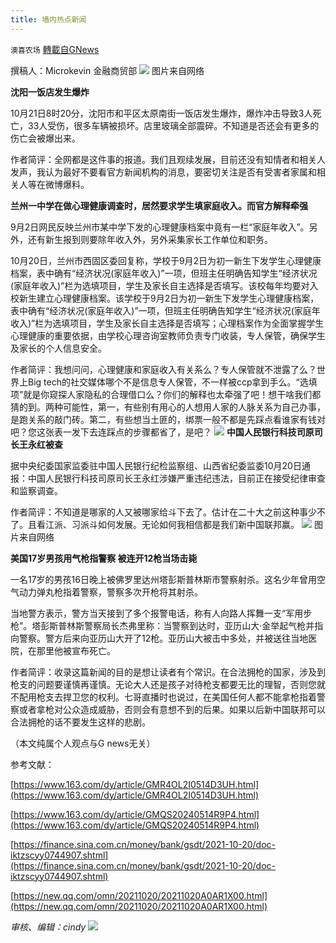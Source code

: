 ```yaml
---
title: 墙内热点新闻
---
```

`澳喜农场` [轉載自GNews](https://gnews.org/zh-hans/1607831/)

撰稿人：Microkevin   金融商贸部
![](https://assets.gnews.org/wp-content/uploads/2021/10/image-401.png)
图片来自网络

**沈阳一饭店发生爆炸**

10月21日8时20分，沈阳市和平区太原南街一饭店发生爆炸，爆炸冲击导致3人死亡，33人受伤，很多车辆被损坏。店里玻璃全部震碎。不知道是否还会有更多的伤亡会被爆出来。

作者简评：全网都是这件事的报道。我们且观续发展，目前还没有知情者和相关人发声，我认为最好不要看官方新闻机构的消息，要密切关注是否有受害者家属和相关人等在微博爆料。

**兰州一中学在做心理健康调查时，居然要求学生填家庭收入。而官方解释牵强**

9月2日网民反映兰州市某中学下发的心理健康档案中竟有一栏“家庭年收入”。另外，还有新生报到则要除年收入外，另外采集家长工作单位和职务。

10月20日，兰州市西固区委回复称，学校于9月2日为初一新生下发学生心理健康档案，表中确有“经济状况(家庭年收入)”一项，但班主任明确告知学生“经济状况(家庭年收入)”栏为选填项目，学生及家长自主选择是否填写。该校每年均要对入校新生建立心理健康档案。该学校于9月2日为初一新生下发学生心理健康档案，表中确有“经济状况(家庭年收入)”一项，但班主任明确告知学生“经济状况(家庭年收入)”栏为选填项目，学生及家长自主选择是否填写；心理档案作为全面掌握学生心理健康的重要依据，由学校心理咨询室教师负责专门收装，专人保管，确保学生及家长的个人信息安全。

作者简评：我想问问，心理健康和家庭收入有关系么？专人保管就不泄露了么？世界上Big tech的社交媒体哪个不是信息专人保管，不一样被ccp拿到手么。“选填项”就是你窥探人家隐私的合理借口么？你们的解释也太牵强了吧！想干啥我们都猜的到。两种可能性，第一，有些别有用心的人想用人家的人脉关系为自己办事，是跑关系的敲门砖。第二，有些想当土匪的，绑票一般不都是先踩点看谁家有钱对吧？您这张表一发下去连踩点的步骤都省了，是吧？
![](https://assets.gnews.org/wp-content/uploads/2021/10/image-402.png)
**中国人民银行科技司原司长王永红被查**

据中央纪委国家监委驻中国人民银行纪检监察组、山西省纪委监委10月20日通报：中国人民银行科技司原司长王永红涉嫌严重违纪违法，目前正在接受纪律审查和监察调查。

作者简评：不知道是哪家的人又被哪家给斗下去了。估计在二十大之前这种事少不了。且看江派、习派斗如何发展。无论如何我相信都是我们新中国联邦赢。
![](https://assets.gnews.org/wp-content/uploads/2021/10/image-403.png)
图片来自网络

**美国17岁男孩用气枪指警察 被连开12枪当场击毙**

一名17岁的男孩16日晚上被佛罗里达州塔彭斯普林斯市警察射杀。这名少年曾用空气动力弹丸枪指着警察，警察多次开枪将其射杀。

当地警方表示，警方当天接到了多个报警电话，称有人向路人挥舞一支“军用步枪”。塔彭斯普林斯警察局长杰弗里称：当警察到达时，亚历山大·金举起气枪并指向警察。警方后来向亚历山大开了12枪。亚历山大被击中多处，并被送往当地医院，在那里他被宣布死亡。

作者简评：收录这篇新闻的目的是想让读者有个常识。在合法拥枪的国家，涉及到枪支的问题要谨慎再谨慎。无论大人还是孩子对待枪支都要无比的理智，否则您就不配用枪支去捍卫您的权利。七哥直播时也说过，在美国任何人都不能拿枪指着警察或者拿枪对公众造成威胁，否则会有意想不到的后果。如果以后新中国联邦可以合法拥枪的话不要发生这样的悲剧。

（本文纯属个人观点与G news无关）

参考文献：

[https://www.163.com/dy/article/GMR4OL2I0514D3UH.html](https://www.163.com/dy/article/GMR4OL2I0514D3UH.html)

[https://www.163.com/dy/article/GMQS20240514R9P4.html](https://www.163.com/dy/article/GMQS20240514R9P4.html)

[https://finance.sina.com.cn/money/bank/gsdt/2021-10-20/doc-iktzscyy0744907.shtml](https://finance.sina.com.cn/money/bank/gsdt/2021-10-20/doc-iktzscyy0744907.shtml)

[https://new.qq.com/omn/20211020/20211020A0AR1X00.html](https://new.qq.com/omn/20211020/20211020A0AR1X00.html)

*审核、编辑：cindy*
![](https://assets.gnews.org/wp-content/uploads/2021/10/澳喜图标2-1.jpg)
